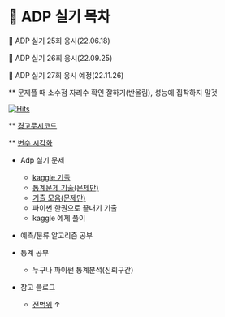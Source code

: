 # :pencil: ADP 실기 목차

:pushpin: ADP 실기 25회 응시(22.06.18)

:pushpin: ADP 실기 26회 응시(22.09.25)

:pushpin: ADP 실기 27회 응시 예정(22.11.26)

** 문제풀 때 소수점 자리수 확인 잘하기(반올림), 성능에 집착하지 말것

[![Hits](https://hits.seeyoufarm.com/api/count/incr/badge.svg?url=https%3A%2F%2Fgithub.com%2Fteng-ny%2FADPStudy&count_bg=%2305AEEF&title_bg=%23555555&icon=waze.svg&icon_color=%23E7E7E7&title=hits&edge_flat=false)](https://hits.seeyoufarm.com)

** [경고무시코드](https://github.com/teng-ny/ADPStudy/blob/main/ADP%EC%8B%9C%ED%97%98%EB%B3%B5%EA%B8%B0/%EA%B2%BD%EA%B3%A0%EB%AC%B4%EC%8B%9C%20%EC%BD%94%EB%93%9C.ipynb)

** [변수 시각화](https://github.com/teng-ny/ADPStudy/blob/main/%EB%B6%84%EB%A5%98%2C%EC%98%88%EC%B8%A1%20%EC%95%8C%EA%B3%A0%EB%A6%AC%EC%A6%98/%EB%B3%80%EC%88%98%EC%8B%9C%EA%B0%81%ED%99%94(histogram%2C%20countplot).ipynb)

- Adp 실기 문제
  - [kaggle 기출](https://www.kaggle.com/kukuroo3/discussion)
  - [통계문제 기출(문제만)](https://didalsgur.tistory.com/87?category=750762)
  - [기출 모음(문제만)](https://lovelydiary.tistory.com/381)
  - 파이썬 한권으로 끝내기 기출
  - kaggle 예제 풀이

- 예측/분류 알고리즘 공부
- 통계 공부
  - 누구나 파이썬 통계분석(신뢰구간)
- 참고 블로그
  - [전범위](https://github.com/H2O-500ml/ADP) ↑


